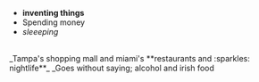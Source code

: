 * **inventing things**
* Spending money
* *sleeeping*
<br>
_Tampa's shopping mall and miami's **restaurants and :sparkles: nightlife**_
_Goes without saying; alcohol and irish food
